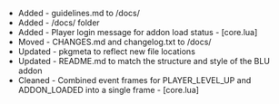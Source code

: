 - Added - guidelines.md to /docs/
- Added - /docs/ folder
- Added - Player login message for addon load status - [core.lua]
- Moved - CHANGES.md and changelog.txt to /docs/
- Updated - pkgmeta to reflect new file locations
- Updated - README.md to match the structure and style of the BLU addon
- Cleaned - Combined event frames for PLAYER_LEVEL_UP and ADDON_LOADED into a single frame - [core.lua]